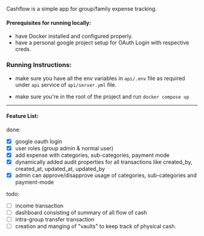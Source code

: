 Cashflow is a simple app for group/family expense tracking.

#### Prerequisites for running locally: 
- have Docker installed and configured properly.
- have a personal google project setup for OAuth Login with respective creds.

### Running Instructions:

- make sure you have all the env variables in `api/.env` file as required under `api` service of `api/server.yml` file.

- make sure you're in the root of the project and run `docker compose up`

---

####  Feature List:
done: 
- [x] google oauth login
- [x] user roles (group admin & normal user)
- [x] add expense with categories, sub-categories, payment mode
- [x] dynamically added audit properties for all transactions like created_by, created_at, updated_at, updated_by
- [x] admin can approve/disapprove usage of categories, sub-categories and payment-mode

todo:
- [ ] income transaction
- [ ] dashboard consisting of summary of all flow of cash
- [ ] intra-group transfer transaction
- [ ] creation and manging of "vaults" to keep track of physical cash.
